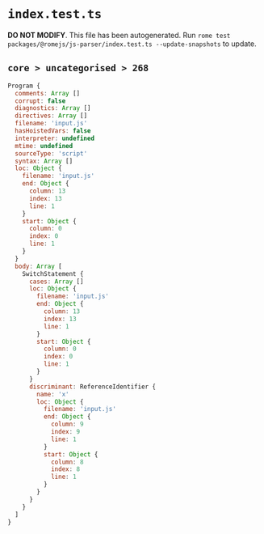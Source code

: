 # `index.test.ts`

**DO NOT MODIFY**. This file has been autogenerated. Run `rome test packages/@romejs/js-parser/index.test.ts --update-snapshots` to update.

## `core > uncategorised > 268`

```javascript
Program {
  comments: Array []
  corrupt: false
  diagnostics: Array []
  directives: Array []
  filename: 'input.js'
  hasHoistedVars: false
  interpreter: undefined
  mtime: undefined
  sourceType: 'script'
  syntax: Array []
  loc: Object {
    filename: 'input.js'
    end: Object {
      column: 13
      index: 13
      line: 1
    }
    start: Object {
      column: 0
      index: 0
      line: 1
    }
  }
  body: Array [
    SwitchStatement {
      cases: Array []
      loc: Object {
        filename: 'input.js'
        end: Object {
          column: 13
          index: 13
          line: 1
        }
        start: Object {
          column: 0
          index: 0
          line: 1
        }
      }
      discriminant: ReferenceIdentifier {
        name: 'x'
        loc: Object {
          filename: 'input.js'
          end: Object {
            column: 9
            index: 9
            line: 1
          }
          start: Object {
            column: 8
            index: 8
            line: 1
          }
        }
      }
    }
  ]
}
```

